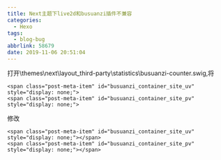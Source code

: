 ```yaml
---
title: Next主题下live2d和busuanzi插件不兼容
categories:
  - Hexo
tags:
  - blog-bug
abbrlink: 58679
date: 2019-11-06 20:51:04
---
```


打开\themes\next\layout\_third-party\statistics\busuanzi-counter.swig,将

    <span class="post-meta-item" id="busuanzi_container_site_uv" style="display: none;">
    <span class="post-meta-item" id="busuanzi_container_site_pv" style="display: none;">

修改  

    <span class="post-meta-item" id="busuanzi_container_site_uv" style="display: none;"></span> 
    <span class="post-meta-item" id="busuanzi_container_site_pv" style="display: none;"></span>    



